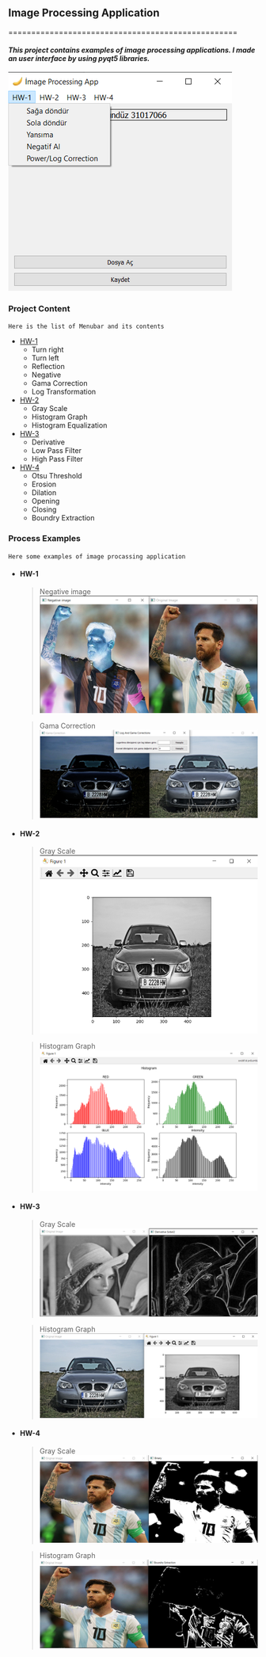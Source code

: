 ## Image Processing Application
==================================================
#### ***This project contains examples of image processing applications. I made an user interface by using pyqt5 libraries.***

![pic](./Readme-img/window.png)


### Project Content
`Here is the list of Menubar and its contents`
- [HW-1](#hw1)
  - Turn right
  - Turn left
  - Reflection
  - Negative
  - Gama Correction
  - Log Transformation
- [HW-2](#hw2)
  - Gray Scale
  - Histogram Graph
  - Histogram Equalization
- [HW-3](#hw3)
  - Derivative
  - Low Pass Filter
  - High Pass Filter
- [HW-4](#hw4)
  - Otsu Threshold
  - Erosion
  - Dilation
  - Opening
  - Closing
  - Boundry Extraction

### Process Examples
`Here some examples of image procassing application`

- #### HW-1 <a name="hw1"></a>
    
    > Negative image
    ![pic](./Readme-img/negative_messi.png)

    
    >Gama Correction
    ![pic](./Readme-img/gamacorrection.png)

- #### HW-2 <a name="hw2"></a>

    >Gray Scale
    ![pic](./Readme-img/grayscale.png)

    >Histogram Graph
    ![pic](./Readme-img/histgraph.png)

- #### HW-3 <a name="hw3"></a>

    >Gray Scale
    ![pic](./Readme-img/derivative.png)

    >Histogram Graph
    ![pic](./Readme-img/lowpass.png)

- #### HW-4 <a name="hw4"></a>

    >Gray Scale
    ![pic](./Readme-img/binary.png)

    >Histogram Graph
    ![pic](./Readme-img/boundry.png)



